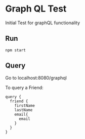 # Graph QL Test

Initial Test for graphQL functionality

## Run

```
npm start
```

## Query

Go to localhost:8080/graphql

To query a Friend:

```
query {
  friend {
    firstName
    lastName
    email{
      email
    }
  }
}
```